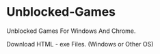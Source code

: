 # Unblocked-Games
Unblocked Games For Windows And Chrome.

Download HTML - exe Files. (Windows or Other OS)
